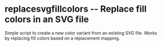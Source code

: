 # replacesvgfillcolors -- Replace fill colors in an SVG file

Simple script to create a new color variant from an existing SVG file. Works by replacing fill colors based on a replacement mapping.

